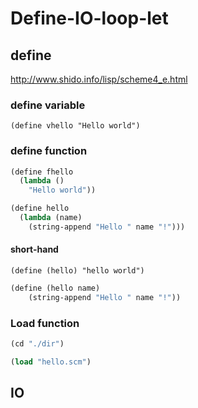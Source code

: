# Define-IO-loop-let

## define

http://www.shido.info/lisp/scheme4_e.html

### define variable

`(define vhello "Hello world")`

### define function

```lisp
(define fhello
  (lambda ()
	"Hello world"))
```

```lisp
(define hello
  (lambda (name)
    (string-append "Hello " name "!")))
```

#### short-hand

`(define (hello) "hello world")`

```lisp
(define (hello name)
    (string-append "Hello " name "!"))
```

### Load function

```lisp
(cd "./dir")

(load "hello.scm")
```

## IO
